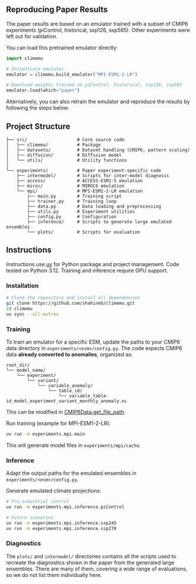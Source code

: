 ## Reproducing Paper Results

The paper results are based on an emulator trained with a subset of CMIP6 experiments (piControl, historical, ssp126, ssp585). Other experiments were left out for validation.

You can load this pretrained emulator directly:
```python
import climemu

# Instantiate emulator
emulator = climemu.build_emulator("MPI-ESM1-2-LR")

# Download weights trained on piControl, historical, ssp126, ssp585
emulator.load(which="paper")
```
Alternatively, you can also retrain the emulator and reproduce the results by following the steps below.




## Project Structure
```
├── src/                   # Core source code
│   ├── climemu/           # Package
│   ├── datasets/          # Dataset handling (CMIP6, pattern scaling)
│   ├── diffusion/         # Diffusion model
│   └── utils/             # Utility functions
│
└── experiments/           # Paper experiment-specific code
    ├── intermodel/        # Scripts for inter-model diagnosis
    ├── access/            # ACCESS-ESM1-5 emulation
    ├── miroc/             # MIROC6 emulation
    └── mpi/               # MPI-ESM1-2-LR emulation
        ├── main.py        # Training script
        ├── trainer.py     # Training loop
        ├── data.py        # Data loading and preprocessing
        ├── utils.py       # Experiment utilities
        ├── config.py      # Configuration
        ├── inference/     # Scripts to generate large emulated ensembles
        └── plots/         # Scripts for evaluation
```




## Instructions
Instructions use [uv](https://docs.astral.sh/uv/) for Python package and project management. Code tested on Python 3.12. Training and inference require GPU support.

### Installation
```bash
# Clone the repository and install all dependencies
git clone https://github.com/shahineb/climemu.git
cd climemu
uv sync --all-extras
```

### Training
To train an emulator for a specific ESM, update the paths to your CMIP6 data directory in `experiments/<esm>/config.py`. The code expects CMIP6 data **already converted to anomalies**, organized as:
```
root_dir/
└── model_name/
    └── experiment/
        └── variant/
            └── variable_anomaly/
                └── table_id/
                    └── variable_table-id_model_experiment_variant_monthly_anomaly.nc
```
This can be modified in [CMIP6Data.get_file_path](https://github.com/shahineb/climemu/blob/main/src/datasets/cmip6.py#L42).


Run training (example for MPI-ESM1-2-LR):
```bash
uv run -m experiments.mpi.main
```
This will generate model files in `experiments/mpi/cache`.


### Inference
Adapt the output paths for the emulated ensembles in `experiments/<esm>/config.py`.

Generate emulated climate projections:
```bash
# Pre-industrial control
uv run -m experiments.mpi.inference.piControl

# Future scenarios
uv run -m experiments.mpi.inference.ssp245
uv run -m experiments.mpi.inference.ssp270
```


### Diagnostics

The `plots/` and `intermodel/` directories contains all the scripts used to recreate the diagnostics shown in the paper from the generated large ensembles.
There are many of them, covering a wide range of evaluations, so we do not list them individually here.